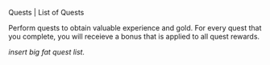 Quests | List of Quests

Perform quests to obtain valuable experience and gold. For every quest that you complete, you will receieve a bonus that is applied to all quest rewards.

 *insert big fat quest list.*
